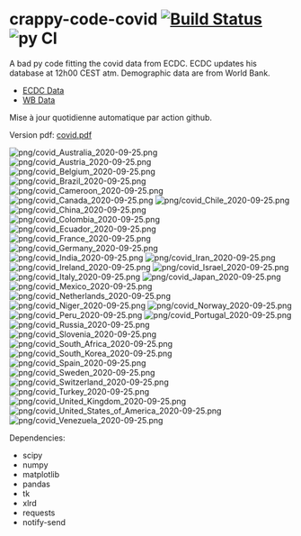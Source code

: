 # crappy-code-covid [![Build Status](https://cloud.drone.io/api/badges/a-lemonnier/crappy-code-covid/status.svg)](https://cloud.drone.io/a-lemonnier/crappy-code-covid) ![py CI](https://github.com/a-lemonnier/crappy-code-covid/workflows/py%20CI/badge.svg)
 
A bad py code fitting the covid data from ECDC. ECDC updates his database at 12h00 CEST atm. Demographic data are from World Bank.
 
- [ECDC Data](https://www.ecdc.europa.eu/en/publications-data/download-todays-data-geographic-distribution-covid-19-cases-worldwide)
- [WB Data](https://data.worldbank.org/indicator/sp.pop.totl)
 
 
Mise à jour quotidienne automatique par action github.
 
Version pdf: [covid.pdf](https://github.com/a-lemonnier/crappy-code-covid/raw/master/covid.pdf)
 
![png/covid_Australia_2020-09-25.png](png/covid_Australia_2020-09-25.png)
![png/covid_Austria_2020-09-25.png](png/covid_Austria_2020-09-25.png)
![png/covid_Belgium_2020-09-25.png](png/covid_Belgium_2020-09-25.png)
![png/covid_Brazil_2020-09-25.png](png/covid_Brazil_2020-09-25.png)
![png/covid_Cameroon_2020-09-25.png](png/covid_Cameroon_2020-09-25.png)
![png/covid_Canada_2020-09-25.png](png/covid_Canada_2020-09-25.png)
![png/covid_Chile_2020-09-25.png](png/covid_Chile_2020-09-25.png)
![png/covid_China_2020-09-25.png](png/covid_China_2020-09-25.png)
![png/covid_Colombia_2020-09-25.png](png/covid_Colombia_2020-09-25.png)
![png/covid_Ecuador_2020-09-25.png](png/covid_Ecuador_2020-09-25.png)
![png/covid_France_2020-09-25.png](png/covid_France_2020-09-25.png)
![png/covid_Germany_2020-09-25.png](png/covid_Germany_2020-09-25.png)
![png/covid_India_2020-09-25.png](png/covid_India_2020-09-25.png)
![png/covid_Iran_2020-09-25.png](png/covid_Iran_2020-09-25.png)
![png/covid_Ireland_2020-09-25.png](png/covid_Ireland_2020-09-25.png)
![png/covid_Israel_2020-09-25.png](png/covid_Israel_2020-09-25.png)
![png/covid_Italy_2020-09-25.png](png/covid_Italy_2020-09-25.png)
![png/covid_Japan_2020-09-25.png](png/covid_Japan_2020-09-25.png)
![png/covid_Mexico_2020-09-25.png](png/covid_Mexico_2020-09-25.png)
![png/covid_Netherlands_2020-09-25.png](png/covid_Netherlands_2020-09-25.png)
![png/covid_Niger_2020-09-25.png](png/covid_Niger_2020-09-25.png)
![png/covid_Norway_2020-09-25.png](png/covid_Norway_2020-09-25.png)
![png/covid_Peru_2020-09-25.png](png/covid_Peru_2020-09-25.png)
![png/covid_Portugal_2020-09-25.png](png/covid_Portugal_2020-09-25.png)
![png/covid_Russia_2020-09-25.png](png/covid_Russia_2020-09-25.png)
![png/covid_Slovenia_2020-09-25.png](png/covid_Slovenia_2020-09-25.png)
![png/covid_South_Africa_2020-09-25.png](png/covid_South_Africa_2020-09-25.png)
![png/covid_South_Korea_2020-09-25.png](png/covid_South_Korea_2020-09-25.png)
![png/covid_Spain_2020-09-25.png](png/covid_Spain_2020-09-25.png)
![png/covid_Sweden_2020-09-25.png](png/covid_Sweden_2020-09-25.png)
![png/covid_Switzerland_2020-09-25.png](png/covid_Switzerland_2020-09-25.png)
![png/covid_Turkey_2020-09-25.png](png/covid_Turkey_2020-09-25.png)
![png/covid_United_Kingdom_2020-09-25.png](png/covid_United_Kingdom_2020-09-25.png)
![png/covid_United_States_of_America_2020-09-25.png](png/covid_United_States_of_America_2020-09-25.png)
![png/covid_Venezuela_2020-09-25.png](png/covid_Venezuela_2020-09-25.png)
 
Dependencies:
- scipy
- numpy
- matplotlib
- pandas
- tk
- xlrd
- requests
- notify-send
